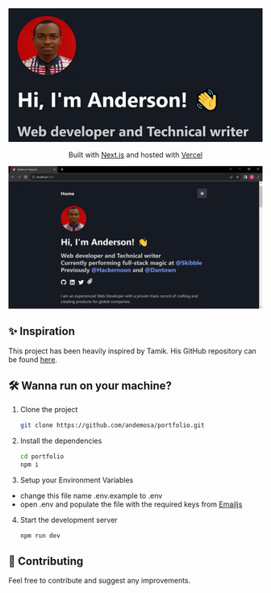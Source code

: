 <div align="center">
  <img alt="Logo" src="./public/images/og-image-640.webp" width="640" />
</div>
<p align="center">
   Built with <a href="https://www.nextjs.org/" target="_blank">Next.js</a> and hosted with <a href="https://www.vercel.com/" target="_blank">Vercel</a>
</p>

![demo](./public/images/site-preview.webp)

## ✨ Inspiration

This project has been heavily inspired by Tamik. His GitHub repository can be found [here](https://github.com/ironsoul0/ironsoul.ninja).

## 🛠 Wanna run on your machine?

1. Clone the project

   ```sh
   git clone https://github.com/andemosa/portfolio.git
   ```

2. Install the dependencies

   ```sh
   cd portfolio
   npm i
   ```

3. Setup your Environment Variables

- change this file name .env.example to .env
- open .env and populate the file with the required keys from [Emailjs](https://www.emailjs.com/)

4. Start the development server

   ```sh
   npm run dev
   ```

## 🚁 Contributing

Feel free to contribute and suggest any improvements.
